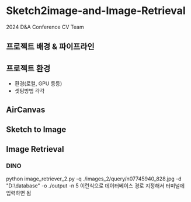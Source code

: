 # Sketch2image-and-Image-Retrieval
2024 D&amp;A Conference CV Team
## 프로젝트 배경 & 파이프라인

## 프로젝트 환경
- 환경(로컬, GPU 등등)
- 셋팅방법 각각

## AirCanvas

## Sketch to Image

## Image Retrieval
### DINO
python image_retriever_2.py -q ./images_2/query/n07745940_828.jpg -d "D:\database" -o ./output -n 5
이런식으로 데이터베이스 경로 지정해서 터미널에 입력하면 됨
